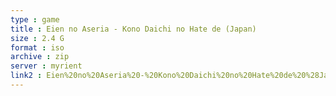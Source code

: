 ```yaml
---
type : game
title : Eien no Aseria - Kono Daichi no Hate de (Japan)
size : 2.4 G
format : iso
archive : zip
server : myrient
link2 : Eien%20no%20Aseria%20-%20Kono%20Daichi%20no%20Hate%20de%20%28Japan%29
---
```

